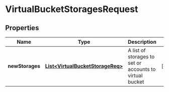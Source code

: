 
# VirtualBucketStoragesRequest

## Properties
Name | Type | Description | Notes
------------ | ------------- | ------------- | -------------
**newStorages** | [**List&lt;VirtualBucketStorageReq&gt;**](VirtualBucketStorageReq.md) | A list of storages to set or accounts to virtual bucket |  [optional]



